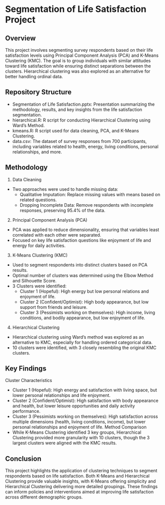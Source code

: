 # Segmentation of Life Satisfaction Project

## Overview
This project involves segmenting survey respondents based on their life satisfaction levels using Principal Component Analysis (PCA) and K-Means Clustering (KMC). The goal is to group individuals with similar attitudes toward life satisfaction while ensuring distinct separations between the clusters. Hierarchical clustering was also explored as an alternative for better handling ordinal data.

## Repository Structure
- Segmentation of Life Satisfaction.pptx: Presentation summarizing the methodology, results, and key insights from the life satisfaction segmentation.
- hierarchical.R: R script for conducting Hierarchical Clustering using Ward’s Method.
- kmeans.R: R script used for data cleaning, PCA, and K-Means Clustering.
- data.csv: The dataset of survey responses from 700 participants, including variables related to health, energy, living conditions, personal relationships, and more.

## Methodology
1. Data Cleaning
- Two approaches were used to handle missing data:
  - Qualitative Imputation: Replace missing values with means based on related questions.
  - Dropping Incomplete Data: Remove respondents with incomplete responses, preserving 95.4% of the data.
2. Principal Component Analysis (PCA)
- PCA was applied to reduce dimensionality, ensuring that variables least correlated with each other were separated.
- Focused on key life satisfaction questions like enjoyment of life and energy for daily activities.
3. K-Means Clustering (KMC)
- Used to segment respondents into distinct clusters based on PCA results.
- Optimal number of clusters was determined using the Elbow Method and Silhouette Score.
- 3 Clusters were identified:
  - Cluster 1 (Hopeful): High energy but low personal relations and enjoyment of life.
  - Cluster 2 (Confident/Optimist): High body appearance, but low support from friends and leisure.
  - Cluster 3 (Pessimists working on themselves): High income, living conditions, and bodily appearance, but low enjoyment of life.
4. Hierarchical Clustering
- Hierarchical clustering using Ward’s method was explored as an alternative to KMC, especially for handling ordered categorical data.
- 10 clusters were identified, with 3 closely resembling the original KMC clusters.

## Key Findings
Cluster Characteristics
- Cluster 1 (Hopeful): High energy and satisfaction with living space, but lower personal relationships and life enjoyment.
- Cluster 2 (Confident/Optimist): High satisfaction with body appearance and health, but lower leisure opportunities and daily activity performance.
- Cluster 3 (Pessimists working on themselves): High satisfaction across multiple dimensions (health, living conditions, income), but lower personal relationships and enjoyment of life.
Method Comparison
- While K-Means Clustering identified 3 key groups, Hierarchical Clustering provided more granularity with 10 clusters, though the 3 largest clusters were aligned with the KMC results.

## Conclusion
This project highlights the application of clustering techniques to segment respondents based on life satisfaction. Both K-Means and Hierarchical Clustering provide valuable insights, with K-Means offering simplicity and Hierarchical Clustering delivering more detailed groupings. These findings can inform policies and interventions aimed at improving life satisfaction across different demographic groups.
